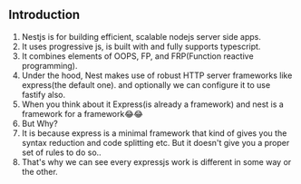 ## Introduction
1. Nestjs is for building efficient, scalable nodejs server side apps.
2. It uses progressive js, is built with and fully supports typescript.
3. It combines elements of OOPS, FP, and FRP(Function reactive programming).
4. Under the hood, Nest makes use of robust HTTP server frameworks like express(the default one). and optionally we can configure it to use fastify also.
5. When you think about it Express(is already a framework) and nest is a framework for a framework😂😂
6. But Why?
7. It is because express is a minimal framework that kind of gives you the syntax reduction and code splitting etc. But it doesn't give you a proper set of rules to do so.. 
8. That's why we can see every expressjs work is different in some way or the other.